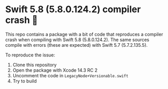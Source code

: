 # Swift 5.8 (5.8.0.124.2) compiler crash 🐛

This repo contains a package with a bit of code that reproduces a compiler crash when compiling with Swift 5.8 (5.8.0.124.2). The same sources compile with errors (these are expected) with Swift 5.7 (5.7.2.135.5).

To reproduce the issue:
 1. Clone this repository
 1. Open the package with Xcode 14.3 RC 2
 1. Uncomment the code in `LegacyNode+Versionable.swift`
 1. Try to build
